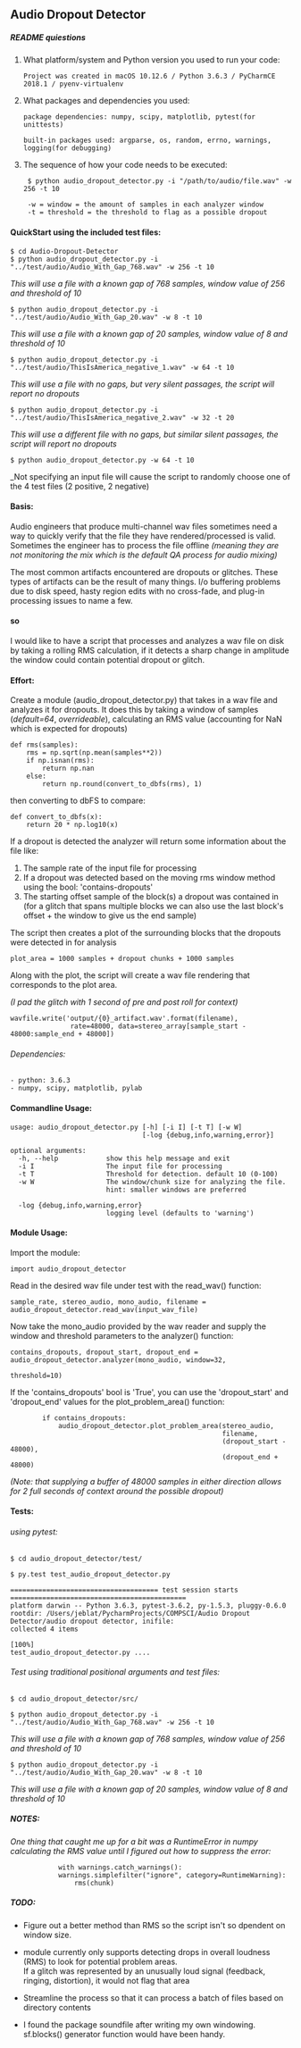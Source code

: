 ## Audio Dropout Detector 
##### README quiestions
1. What platform/system and Python version you used to run your code:

    `Project was created in macOS 10.12.6 / Python 3.6.3 / PyCharmCE 2018.1 / pyenv-virtualenv`

2. What packages and dependencies you used:

    `package dependencies: numpy, scipy, matplotlib, pytest(for unittests)`

    `built-in packages used: argparse, os, random, errno, warnings, logging(for debugging)`

3. The sequence of how your code needs to be executed:

        $ python audio_dropout_detector.py -i "/path/to/audio/file.wav" -w 256 -t 10

        -w = window = the amount of samples in each analyzer window
        -t = threshold = the threshold to flag as a possible dropout

#### QuickStart using the included test files:
    $ cd Audio-Dropout-Detector
    $ python audio_dropout_detector.py -i "../test/audio/Audio_With_Gap_768.wav" -w 256 -t 10
_This will use a file with a known gap of 768 samples, window value of 256 and threshold of 10_

    $ python audio_dropout_detector.py -i "../test/audio/Audio_With_Gap_20.wav" -w 8 -t 10
_This will use a file with a known gap of 20 samples, window value of 8 and threshold of 10_

    $ python audio_dropout_detector.py -i "../test/audio/ThisIsAmerica_negative_1.wav" -w 64 -t 10
_This will use a file with no gaps, but very silent passages, the script will report no dropouts_

    $ python audio_dropout_detector.py -i "../test/audio/ThisIsAmerica_negative_2.wav" -w 32 -t 20
_This will use a different file with no gaps, but similar silent passages, the script will report no dropouts_

    $ python audio_dropout_detector.py -w 64 -t 10
_Not specifying an input file will cause the script to randomly choose one of the 4 test files (2 positive, 2 negative)

#### Basis:
Audio engineers that produce multi-channel wav files sometimes need a way to quickly verify that the file they have 
rendered/processed is valid. Sometimes the engineer has to process the file offline 
_(meaning they are not monitoring the mix which is the default QA process for audio mixing)_

The most common artifacts encountered are dropouts or glitches. These types of artifacts can be the result of many things.
I/o buffering problems due to disk speed, hasty region edits with no cross-fade, and plug-in processing issues to name a few.   

#### so

I would like to have a script that processes and analyzes a wav file on disk by taking a rolling RMS calculation, 
if it detects a sharp change in amplitude the window could contain potential dropout or glitch.



#### Effort: 
Create a module (audio_dropout_detector.py) that takes in a wav file and analyzes it for dropouts. 
It does this by taking a window of samples (_default=64_, _overrideable_), calculating an RMS value 
(accounting for NaN which is expected for dropouts)

    def rms(samples):
        rms = np.sqrt(np.mean(samples**2))
        if np.isnan(rms):
            return np.nan
        else:
            return np.round(convert_to_dbfs(rms), 1)  

then converting to dbFS to compare:    

    def convert_to_dbfs(x):
        return 20 * np.log10(x)
If a dropout is detected the analyzer will return some information about the file like:
1. The sample rate of the input file for processing
2. If a dropout was detected based on the moving rms window method using the bool: 'contains-dropouts'
3. The starting offset sample of the block(s) a dropout was contained in 
   (for a glitch that spans multiple blocks we can also use the last block's offset + the window to give us the end sample)

The script then creates a plot of the surrounding blocks that the dropouts were detected in for analysis
  
    plot_area = 1000 samples + dropout chunks + 1000 samples 

Along with the plot, the script will create a wav file rendering that corresponds to the plot area.

_(I pad the glitch with 1 second of pre and post roll for context)_

    wavfile.write('output/{0}_artifact.wav'.format(filename), 
                   rate=48000, data=stereo_array[sample_start - 48000:sample_end + 48000])
###### Dependencies:
    - python: 3.6.3
    - numpy, scipy, matplotlib, pylab

#### Commandline Usage:
    usage: audio_dropout_detector.py [-h] [-i I] [-t T] [-w W]
                                     [-log {debug,info,warning,error}]
    
    optional arguments:
      -h, --help            show this help message and exit
      -i I                  The input file for processing
      -t T                  Threshold for detection. default 10 (0-100)
      -w W                  The window/chunk size for analyzing the file. 
                            hint: smaller windows are preferred
                            
      -log {debug,info,warning,error}
                            logging level (defaults to 'warning')

#### Module Usage:
Import the module:

    import audio_dropout_detector
Read in the desired wav file under test with the read_wav() function:    

    sample_rate, stereo_audio, mono_audio, filename = audio_dropout_detector.read_wav(input_wav_file)
Now take the mono_audio provided by the wav reader and supply the 
window and threshold parameters to the analyzer() function:

    contains_dropouts, dropout_start, dropout_end = audio_dropout_detector.analyzer(mono_audio, window=32,
                                                                                             threshold=10)
If the 'contains_dropouts' bool is 'True', 
you can use the 'dropout_start' and 'dropout_end' values for the plot_problem_area() function:

            if contains_dropouts:
                audio_dropout_detector.plot_problem_area(stereo_audio, 
                                                         filename, 
                                                         (dropout_start - 48000), 
                                                         (dropout_end + 48000)
_(Note: that supplying a buffer of 48000 samples in either direction allows for 2 full seconds of context around the possible dropout)_
#### Tests:
###### using pytest: 
    
    $ cd audio_dropout_detector/test/
    
    $ py.test test_audio_dropout_detector.py
    
    ===================================== test session starts ============================================
    platform darwin -- Python 3.6.3, pytest-3.6.2, py-1.5.3, pluggy-0.6.0
    rootdir: /Users/jeblat/PycharmProjects/COMPSCI/Audio Dropout Detector/audio dropout detector, inifile:
    collected 4 items                                                                               
                                                                                                    [100%]
    test_audio_dropout_detector.py ....
    
###### Test using traditional positional arguments and test files:
    
    $ cd audio_dropout_detector/src/
    
    $ python audio_dropout_detector.py -i "../test/audio/Audio_With_Gap_768.wav" -w 256 -t 10
_This will use a file with a known gap of 768 samples, window value of 256 and threshold of 10_

    $ python audio_dropout_detector.py -i "../test/audio/Audio_With_Gap_20.wav" -w 8 -t 10
_This will use a file with a known gap of 20 samples, window value of 8 and threshold of 10_

    
##### NOTES:
_One thing that caught me up for a bit was a RuntimeError in numpy calculating the RMS value until I figured out how
to suppress the error:_
                
                with warnings.catch_warnings():
                warnings.simplefilter("ignore", category=RuntimeWarning):
                    rms(chunk)


##### TODO:
- Figure out a better method than RMS so the script isn't so dpendent on window size.

- module currently only supports detecting drops in overall loudness (RMS) to look for potential problem areas.  
If a glitch was represented by an unusually loud signal (feedback, ringing, distortion), it would not flag that area
  
- Streamline the process so that it can process a batch of files based on directory contents

- I found the package soundfile after writing my own windowing.  sf.blocks() generator function would have been handy.
